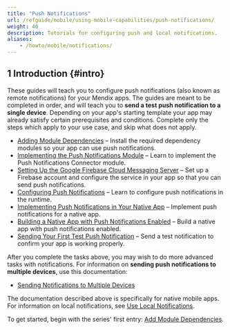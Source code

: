```yaml
---
title: "Push Notifications"
url: /refguide/mobile/using-mobile-capabilities/push-notifications/
weight: 40
description: Tutorials for configuring push and local notifications.
aliases:
    - /howto/mobile/notifications/
---
```


## 1 Introduction {#intro}

These guides will teach you to configure push notifications (also known as remote notifications) for your Mendix apps. The guides are meant to be completed in order, and will teach you to **send a test push notification to a single device**. Depending on your app's starting template your app may already satisfy certain prerequisites and conditions. Complete only the steps which apply to your use case, and skip what does not apply.

* [Adding Module Dependencies](/refguide/mobile/using-mobile-capabilities/push-notifications/notif-add-module-depends/) – Install the required dependency modules so your app can use push notifications.
* [Implementing the Push Notifications Module](/refguide/mobile/using-mobile-capabilities/push-notifications/notif-implement-module/) – Learn to implement the Push Notifications Connector module.
* [Setting Up the Google Firebase Cloud Messaging Server](/refguide/mobile/using-mobile-capabilities/push-notifications/setting-up-google-firebase-cloud-messaging-server/) – Set up a Firebase account and configure the service in your app so that you can send push notifications.
* [Configuring Push Notifications](/refguide/mobile/using-mobile-capabilities/push-notifications/notif-config-push/) – Learn to configure push notifications in the runtime.
* [Implementing Push Notifications in Your Native App](/refguide/mobile/using-mobile-capabilities/push-notifications/notif-implement-native/) – Implement push notifications for a native app.
* [Building a Native App with Push Notifications Enabled](/refguide/mobile/using-mobile-capabilities/push-notifications/notif-build-native/) – Build a native app with push notifications enabled.
* [Sending Your First Test Push Notification](/refguide/mobile/using-mobile-capabilities/push-notifications/notif-send-test/) – Send a test notification to confirm your app is working properly.

After you complete the tasks above, you may wish to do more advanced tasks with notifications. For information on **sending push notifications to multiple devices**, use this documentation:

* [Sending Notifications to Multiple Devices](/refguide/mobile/using-mobile-capabilities/push-notifications/notif-mult-devices/)

The documentation described above is specifically for native mobile apps. For information on local notifications, see [Use Local Notifications](/refguide/mobile/using-mobile-capabilities/local-notifications/).

To get started, begin with the series' first entry: [Add Module Dependencies](/refguide/mobile/using-mobile-capabilities/push-notifications/notif-add-module-depends/).
